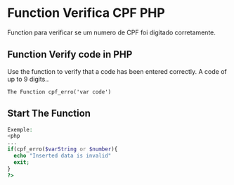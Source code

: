 # Function Verifica CPF PHP

Function para verificar se um numero de CPF foi digitado corretamente.

## Function Verify code in PHP

Use the function to verify that a code has been entered correctly. A code of up to 9 digits..

```Star 
The Function cpf_erro('var code')
```

## Start The Function

```php
Exemple:
<php
...
if(cpf_erro($varString or $number){
  echo "Inserted data is invalid"
  exit;
}
?>
```
